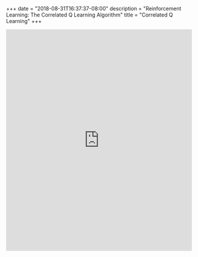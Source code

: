 +++
date = "2018-08-31T16:37:37-08:00"
description = "Reinforcement Learning: The Correlated Q Learning Algorithm"
title = "Correlated Q Learning"
+++


<p style=" margin: 12px auto 6px auto; font-family: Helvetica,Arial,Sans-serif; font-style: normal; font-variant: normal; font-weight: normal; font-size: 14px; line-height: normal; font-size-adjust: none; font-stretch: normal; -x-system-font: none; display: block;"><iframe class="scribd_iframe_embed" title="rl_3" src="https://www.scribd.com/embeds/387523979/content?start_page=1&view_mode=scroll&access_key=key-P9KDDKpI2C3bOrIObfHH&show_recommendations=true" data-auto-height="false" data-aspect-ratio="0.7729220222793488" scrolling="no" id="doc_8027" width="100%" height="600" frameborder="0"></iframe>
